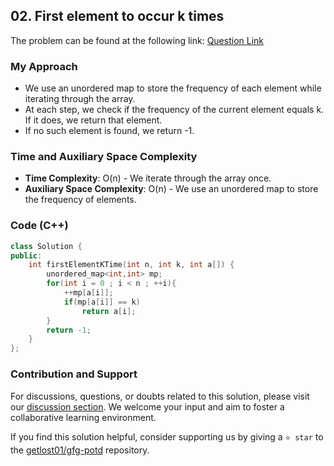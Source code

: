 ## 02. First element to occur k times
The problem can be found at the following link: [Question Link](https://www.geeksforgeeks.org/problems/first-element-to-occur-k-times5150/1)

### My Approach
- We use an unordered map to store the frequency of each element while iterating through the array.
- At each step, we check if the frequency of the current element equals k. If it does, we return that element.
- If no such element is found, we return -1.

### Time and Auxiliary Space Complexity

- **Time Complexity**: O(n) - We iterate through the array once.
- **Auxiliary Space Complexity**: O(n) - We use an unordered map to store the frequency of elements.

### Code (C++)
```cpp
class Solution {
public:
    int firstElementKTime(int n, int k, int a[]) {
        unordered_map<int,int> mp;
        for(int i = 0 ; i < n ; ++i){
            ++mp[a[i]];
            if(mp[a[i]] == k)
                return a[i];
        }
        return -1;
    }
};
```

### Contribution and Support

For discussions, questions, or doubts related to this solution, please visit our [discussion section](https://github.com/getlost01/gfg-potd/discussions). We welcome your input and aim to foster a collaborative learning environment.

If you find this solution helpful, consider supporting us by giving a `⭐ star` to the [getlost01/gfg-potd](https://github.com/getlost01/gfg-potd) repository.
